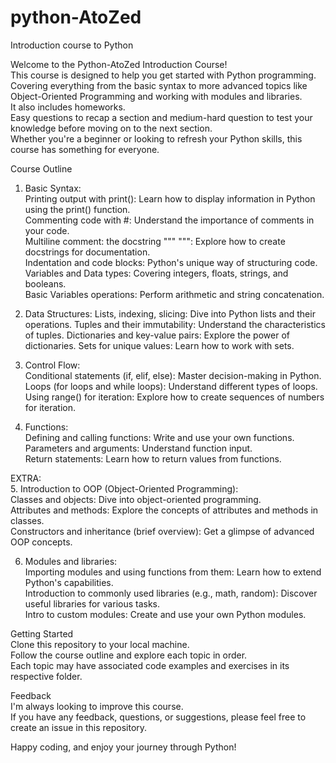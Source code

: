 # python-AtoZed
Introduction course to Python

Welcome to the Python-AtoZed Introduction Course!  
This course is designed to help you get started with Python programming.  
Covering everything from the basic syntax to more advanced topics like Object-Oriented Programming and working with modules and libraries.  
It also includes homeworks.  
Easy questions to recap a section and medium-hard question to test your knowledge before moving on to the next section.  
Whether you're a beginner or looking to refresh your Python skills, this course has something for everyone.  

Course Outline  
1. Basic Syntax:  
Printing output with print(): Learn how to display information in Python using the print() function.  
Commenting code with #: Understand the importance of comments in your code.  
Multiline comment: the docstring """ """: Explore how to create docstrings for documentation.  
Indentation and code blocks: Python's unique way of structuring code.  
Variables and Data types: Covering integers, floats, strings, and booleans.  
Basic Variables operations: Perform arithmetic and string concatenation.  

2. Data Structures:
Lists, indexing, slicing: Dive into Python lists and their operations.
Tuples and their immutability: Understand the characteristics of tuples.
Dictionaries and key-value pairs: Explore the power of dictionaries.
Sets for unique values: Learn how to work with sets.

3. Control Flow:  
Conditional statements (if, elif, else): Master decision-making in Python.  
Loops (for loops and while loops): Understand different types of loops.  
Using range() for iteration: Explore how to create sequences of numbers for iteration.  

4. Functions:  
Defining and calling functions: Write and use your own functions.  
Parameters and arguments: Understand function input.  
Return statements: Learn how to return values from functions.  


EXTRA:  
5. Introduction to OOP (Object-Oriented Programming):  
Classes and objects: Dive into object-oriented programming.  
Attributes and methods: Explore the concepts of attributes and methods in classes.  
Constructors and inheritance (brief overview): Get a glimpse of advanced OOP concepts.  

6. Modules and libraries:  
Importing modules and using functions from them: Learn how to extend Python's capabilities.  
Introduction to commonly used libraries (e.g., math, random): Discover useful libraries for various tasks.  
Intro to custom modules: Create and use your own Python modules.  


Getting Started  
Clone this repository to your local machine.  
Follow the course outline and explore each topic in order.  
Each topic may have associated code examples and exercises in its respective folder.  

Feedback  
I'm always looking to improve this course.  
If you have any feedback, questions, or suggestions, please feel free to create an issue in this repository.  

Happy coding, and enjoy your journey through Python!
